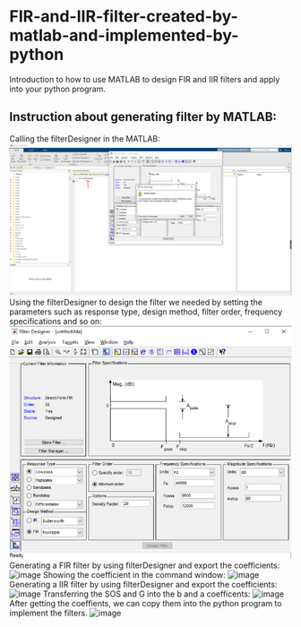 # FIR-and-IIR-filter-created-by-matlab-and-implemented-by-python
Introduction to how to use MATLAB to design FIR and IIR filters and apply into your python program. 



## Instruction about generating filter by MATLAB:
Calling the filterDesigner in the MATLAB:
![image](https://github.com/DataconTom/FIR-and-IIR-filter-created-by-matlab-and-implemented-by-python/blob/main/pic/first_step.jpg)
Using the filterDesigner to design the filter we needed by setting the parameters such as response type, design method, filter order, frequency specifications and so on:
![image](https://github.com/DataconTom/FIR-and-IIR-filter-created-by-matlab-and-implemented-by-python/blob/main/pic/filter_designer.jpg)
Generating a FIR filter by using filterDesigner and export the coefficients:
![image](https://github.com/DataconTom/FIR-and-IIR-filter-created-by-matlab-and-implemented-by-python/blob/main/pic/pic/export.jpg)
Showing the coefficient in the command window:
![image](https://github.com/DataconTom/FIR-and-IIR-filter-created-by-matlab-and-implemented-by-python/blob/main/pic/pic/Num.jpg)
Generating a IIR filter by using filterDesigner and export the coefficients:
![image](https://github.com/DataconTom/FIR-and-IIR-filter-created-by-matlab-and-implemented-by-python/blob/main/pic/pic/IIR_filter.jpg)
Transferring the SOS and G into the b and a coefficents:
![image](https://github.com/DataconTom/FIR-and-IIR-filter-created-by-matlab-and-implemented-by-python/blob/main/pic/pic/ba_coefficients.jpg)
After getting the coeffients, we can copy them into the python program to implement the filters.
![image](https://github.com/DataconTom/FIR-and-IIR-filter-created-by-matlab-and-implemented-by-python/blob/main/pic/pic/coefficients_copy.jpg)
